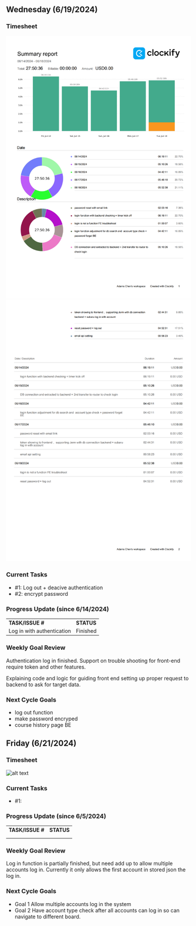 
## Wednesday (6/19/2024)

### Timesheet
![alt text](6-18_00.png)
![alt text](6-18_01.png)

### Current Tasks
  * #1: Log out + deacive authentication 
  * #2: encrypt password 

### Progress Update (since 6/14/2024)
<table>
    <tr>
        <td><strong>TASK/ISSUE #</strong>
        </td>
        <td><strong>STATUS</strong>
        </td>
    </tr>
    <tr>
        <!-- Task/Issue # -->
        <td>Log in with authentication
        </td>
        <!-- Status -->
        <td>Finished
        </td>
    </tr>   
</table>

### Weekly Goal Review

Authentication log in finished. Support on trouble shooting for front-end require token and other features.

Explaining code and logic for guiding front end setting up proper request to backend to ask for target data.

### Next Cycle Goals
  * log out function
  * make password encryped
  * course history page BE


<!--------------------------------------------------------------------------------------------------------------------------------------------------------------------------------------------->
## Friday (6/21/2024)

### Timesheet
![alt text]()

### Current Tasks
  * #1: 

### Progress Update (since 6/5/2024)
<table>
    <tr>
        <td><strong>TASK/ISSUE #</strong>
        </td>
        <td><strong>STATUS</strong>
        </td>
    </tr>
    <tr>
        <!-- Task/Issue # -->
        <td>
          </td>
        <!-- Status -->
        <td>
          </td>
    </tr>
    <tr>
        <!-- Task/Issue # -->
        <td>
          </td>
        <!-- Status -->
        <td>
          </td>
    </tr>
</table>

### Weekly Goal Review

Log in function is partially finished, but need add up to allow multiple accounts log in. Currently it only allows the first account in stored json the log in.

### Next Cycle Goals
  * Goal 1 Allow multiple accounts log in the system
  * Goal 2 Have account type check after all accounts can log in so can navigate to different board.
